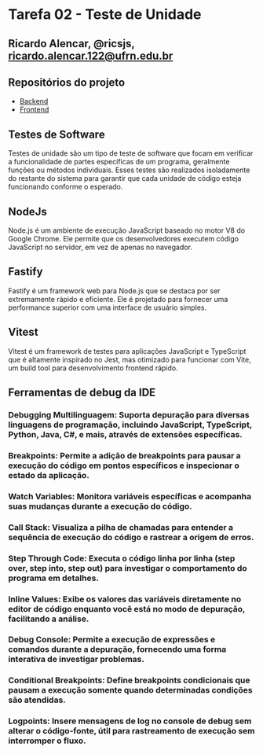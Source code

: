 # Tarefa 02 - Teste de Unidade

## Ricardo Alencar, @ricsjs, ricardo.alencar.122@ufrn.edu.br

## Repositórios do projeto

* [Backend](https://github.com/leonardobezrr/sig-estoque-back-end)
* [Frontend](https://github.com/leonardobezrr/sig-estoque-front-end)

## Testes de Software

Testes de unidade são um tipo de teste de software que focam em verificar a funcionalidade de partes específicas de um programa, geralmente funções ou métodos individuais. Esses testes são realizados isoladamente do restante do sistema para garantir que cada unidade de código esteja funcionando conforme o esperado.

## NodeJs

Node.js é um ambiente de execução JavaScript baseado no motor V8 do Google Chrome. Ele permite que os desenvolvedores executem código JavaScript no servidor, em vez de apenas no navegador.

## Fastify

Fastify é um framework web para Node.js que se destaca por ser extremamente rápido e eficiente. Ele é projetado para fornecer uma performance superior com uma interface de usuário simples.

## Vitest

Vitest é um framework de testes para aplicações JavaScript e TypeScript que é altamente inspirado no Jest, mas otimizado para funcionar com Vite, um build tool para desenvolvimento frontend rápido.

## Ferramentas de debug da IDE

### Debugging Multilinguagem: Suporta depuração para diversas linguagens de programação, incluindo JavaScript, TypeScript, Python, Java, C#, e mais, através de extensões específicas.

### Breakpoints: Permite a adição de breakpoints para pausar a execução do código em pontos específicos e inspecionar o estado da aplicação.

### Watch Variables: Monitora variáveis específicas e acompanha suas mudanças durante a execução do código.

### Call Stack: Visualiza a pilha de chamadas para entender a sequência de execução do código e rastrear a origem de erros.

### Step Through Code: Executa o código linha por linha (step over, step into, step out) para investigar o comportamento do programa em detalhes.

### Inline Values: Exibe os valores das variáveis diretamente no editor de código enquanto você está no modo de depuração, facilitando a análise.

### Debug Console: Permite a execução de expressões e comandos durante a depuração, fornecendo uma forma interativa de investigar problemas.

### Conditional Breakpoints: Define breakpoints condicionais que pausam a execução somente quando determinadas condições são atendidas.

### Logpoints: Insere mensagens de log no console de debug sem alterar o código-fonte, útil para rastreamento de execução sem interromper o fluxo.